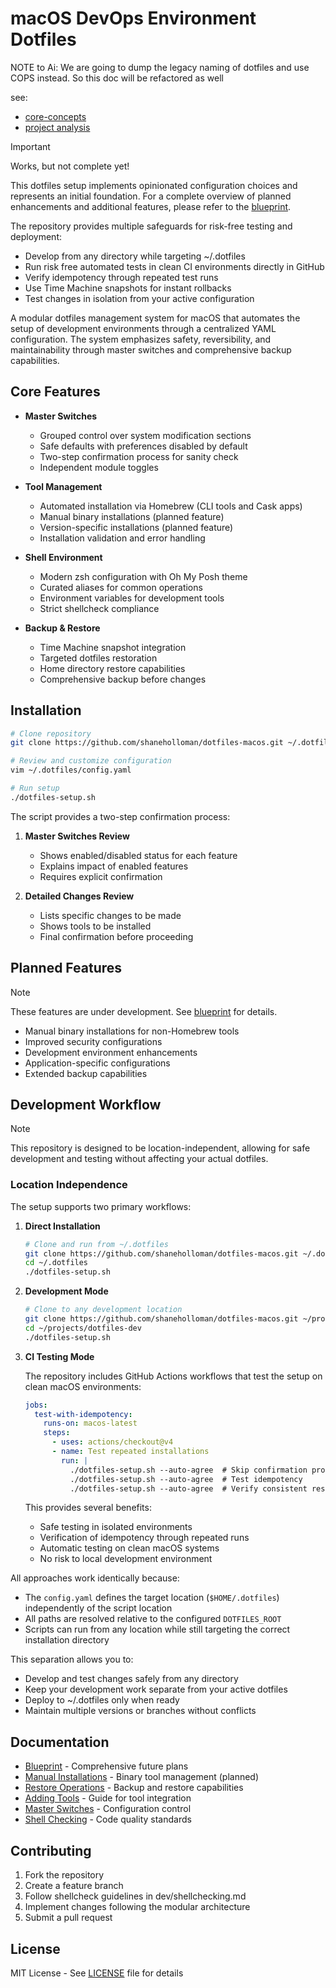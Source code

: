 # macOS DevOps Environment Dotfiles

NOTE to Ai: We are going to dump the legacy naming of dotfiles and use COPS instead. So this doc will be refactored as well

see:

- [core-concepts](./dev/core-concepts.md)
- [project analysis](./dev/project-analysis-sequence.md)

> [!IMPORTANT]
> Works, but not complete yet!
>
> This dotfiles setup implements opinionated configuration choices and represents an initial foundation. For a complete overview of planned enhancements and additional features, please refer to the [blueprint](./dev/project-blueprint.md).
>
> The repository provides multiple safeguards for risk-free testing and deployment:
>
> - Develop from any directory while targeting ~/.dotfiles
> - Run risk free automated tests in clean CI environments directly in GitHub
> - Verify idempotency through repeated test runs
> - Use Time Machine snapshots for instant rollbacks
> - Test changes in isolation from your active configuration

A modular dotfiles management system for macOS that automates the setup of development environments through a centralized YAML configuration. The system emphasizes safety, reversibility, and maintainability through master switches and comprehensive backup capabilities.

## Core Features

- **Master Switches**
  - Grouped control over system modification sections
  - Safe defaults with preferences disabled by default
  - Two-step confirmation process for sanity check
  - Independent module toggles

- **Tool Management**
  - Automated installation via Homebrew (CLI tools and Cask apps)
  - Manual binary installations (planned feature)
  - Version-specific installations (planned feature)
  - Installation validation and error handling

- **Shell Environment**
  - Modern zsh configuration with Oh My Posh theme
  - Curated aliases for common operations
  - Environment variables for development tools
  - Strict shellcheck compliance

- **Backup & Restore**
  - Time Machine snapshot integration
  - Targeted dotfiles restoration
  - Home directory restore capabilities
  - Comprehensive backup before changes

## Installation

```bash
# Clone repository
git clone https://github.com/shaneholloman/dotfiles-macos.git ~/.dotfiles

# Review and customize configuration
vim ~/.dotfiles/config.yaml

# Run setup
./dotfiles-setup.sh
```

The script provides a two-step confirmation process:

1. **Master Switches Review**
    - Shows enabled/disabled status for each feature
    - Explains impact of enabled features
    - Requires explicit confirmation

2. **Detailed Changes Review**
    - Lists specific changes to be made
    - Shows tools to be installed
    - Final confirmation before proceeding

## Planned Features

> [!NOTE]
> These features are under development. See [blueprint](./dev/project-blueprint.md) for details.

- Manual binary installations for non-Homebrew tools
- Improved security configurations
- Development environment enhancements
- Application-specific configurations
- Extended backup capabilities

## Development Workflow

> [!NOTE]
> This repository is designed to be location-independent, allowing for safe development and testing without affecting your actual dotfiles.

### Location Independence

The setup supports two primary workflows:

1. **Direct Installation**

    ```bash
    # Clone and run from ~/.dotfiles
    git clone https://github.com/shaneholloman/dotfiles-macos.git ~/.dotfiles
    cd ~/.dotfiles
    ./dotfiles-setup.sh
    ```

2. **Development Mode**

    ```bash
    # Clone to any development location
    git clone https://github.com/shaneholloman/dotfiles-macos.git ~/projects/dotfiles-dev
    cd ~/projects/dotfiles-dev
    ./dotfiles-setup.sh
    ```

3. **CI Testing Mode**

    The repository includes GitHub Actions workflows that test the setup on clean macOS environments:

    ```yaml
    jobs:
      test-with-idempotency:
        runs-on: macos-latest
        steps:
          - uses: actions/checkout@v4
          - name: Test repeated installations
            run: |
              ./dotfiles-setup.sh --auto-agree  # Skip confirmation prompts in CI
              ./dotfiles-setup.sh --auto-agree  # Test idempotency
              ./dotfiles-setup.sh --auto-agree  # Verify consistent results
    ```

    This provides several benefits:
    - Safe testing in isolated environments
    - Verification of idempotency through repeated runs
    - Automatic testing on clean macOS systems
    - No risk to local development environment

All approaches work identically because:

- The `config.yaml` defines the target location (`$HOME/.dotfiles`) independently of the script location
- All paths are resolved relative to the configured `DOTFILES_ROOT`
- Scripts can run from any location while still targeting the correct installation directory

This separation allows you to:

- Develop and test changes safely from any directory
- Keep your development work separate from your active dotfiles
- Deploy to ~/.dotfiles only when ready
- Maintain multiple versions or branches without conflicts

## Documentation

- [Blueprint](./dev/project-blueprint.md) - Comprehensive future plans
- [Manual Installations](./dev/manual-installations.md) - Binary tool management (planned)
- [Restore Operations](./dev/restore-operations.md) - Backup and restore capabilities
- [Adding Tools](./dev/adding-simple-tools.md) - Guide for tool integration
- [Master Switches](./dev/master-switches.md) - Configuration control
- [Shell Checking](./dev/shellchecking.md) - Code quality standards

## Contributing

1. Fork the repository
2. Create a feature branch
3. Follow shellcheck guidelines in dev/shellchecking.md
4. Implement changes following the modular architecture
5. Submit a pull request

## License

MIT License - See [LICENSE](./LICENSE) file for details
